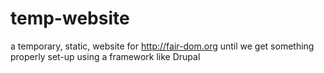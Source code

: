 temp-website
============

a temporary, static, website for http://fair-dom.org until we get something properly set-up using a framework like Drupal
